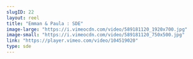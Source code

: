```yaml
---
slugID: 22 
layout: reel
title: "Emman & Paula : SDE"
image-large: "https://i.vimeocdn.com/video/589181120_1920x700.jpg"
image-small: "https://i.vimeocdn.com/video/589181120_750x500.jpg"
link: "https://player.vimeo.com/video/104519020"
type: sde
---
```

